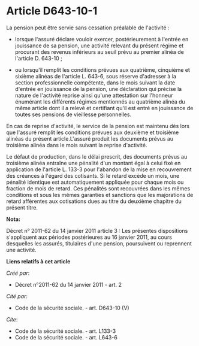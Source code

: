# Article D643-10-1

La pension peut être servie sans cessation préalable de l'activité :

- lorsque l'assuré déclare vouloir exercer, postérieurement à l'entrée en jouissance de sa pension, une activité relevant du
présent régime et procurant des revenus inférieurs au seuil prévu au premier alinéa de l'article D. 643-10 ;

- ou lorsqu'il remplit les conditions prévues aux quatrième, cinquième et sixième alinéas de l'article L. 643-6, sous réserve
d'adresser à la section professionnelle compétente, dans le mois suivant la date d'entrée en jouissance de la pension, une
déclaration qui précise la nature de l'activité reprise ainsi qu'une attestation sur l'honneur énumérant les différents
régimes mentionnés au quatrième alinéa du même article dont il a relevé et certifiant qu'il est entré en jouissance de toutes
ses pensions de vieillesse personnelles. 

En cas de reprise d'activité, le service de la pension est maintenu dès lors que l'assuré remplit les conditions prévues aux
deuxième et troisième alinéas du présent article.L'assuré produit les documents prévus au troisième alinéa dans le mois
suivant la reprise d'activité. 

Le défaut de production, dans le délai prescrit, des documents prévus au troisième alinéa entraîne une pénalité d'un montant
égal à celui fixé en application de l'article L. 133-3 pour l'abandon de la mise en recouvrement des créances à l'égard des
cotisants. Si le retard excède un mois, une pénalité identique est automatiquement appliquée pour chaque mois ou fraction de
mois de retard. Ces pénalités sont recouvrées dans les mêmes conditions et sous les mêmes garanties et sanctions que les
majorations de retard afférentes aux cotisations dues au titre du deuxième chapitre du présent titre.

**Nota:**

Décret n° 2011-62 du 14 janvier 2011 article 3 : Les présentes dispositions s'appliquent aux périodes postérieures au 16
janvier 2011, au cours desquelles les assurés, titulaires d'une pension, poursuivent ou reprennent une activité.

**Liens relatifs à cet article**

_Créé par_:

  - Décret n°2011-62 du 14 janvier 2011 - art. 2

_Cité par_:

  - Code de la sécurité sociale. - art. D643-10 (V)

_Cite_:

  - Code de la sécurité sociale. - art. L133-3
  - Code de la sécurité sociale. - art. L643-6
